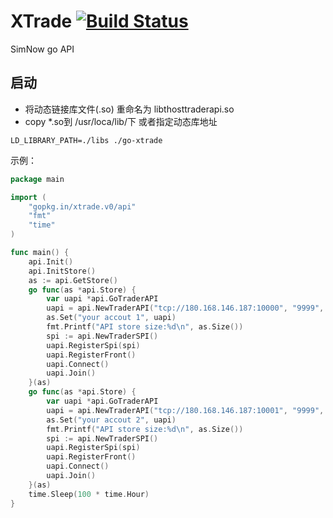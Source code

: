 # XTrade [![Build Status](https://travis-ci.org/go-xtrade/xtrade.svg?branch=master)](https://travis-ci.org/go-xtrade/xtrade)
SimNow go API
## 启动
- 将动态链接库文件(.so) 重命名为 libthosttraderapi.so
- copy *.so到 /usr/loca/lib/下
或者指定动态库地址

```
LD_LIBRARY_PATH=./libs ./go-xtrade
```
示例：

```go
package main

import (
	"gopkg.in/xtrade.v0/api"
	"fmt"
	"time"
)

func main() {
	api.Init()
	api.InitStore()
	as := api.GetStore()
	go func(as *api.Store) {
		var uapi *api.GoTraderAPI
		uapi = api.NewTraderAPI("tcp://180.168.146.187:10000", "9999", "<your accout 1>", "your password")
		as.Set("your accout 1", uapi)
		fmt.Printf("API store size:%d\n", as.Size())
		spi := api.NewTraderSPI()
		uapi.RegisterSpi(spi)
		uapi.RegisterFront()
		uapi.Connect()
		uapi.Join()
	}(as)
	go func(as *api.Store) {
		var uapi *api.GoTraderAPI
		uapi = api.NewTraderAPI("tcp://180.168.146.187:10001", "9999", "<your accout 2>", "your password")
		as.Set("your accout 2", uapi)
		fmt.Printf("API store size:%d\n", as.Size())
		spi := api.NewTraderSPI()
		uapi.RegisterSpi(spi)
		uapi.RegisterFront()
		uapi.Connect()
		uapi.Join()
	}(as)
	time.Sleep(100 * time.Hour)
}

```
